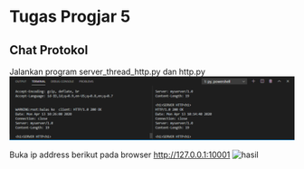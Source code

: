 # Tugas Progjar 5
## Chat Protokol

Jalankan program  server_thread_http.py dan http.py
![running](run.PNG)

Buka ip address berikut pada browser http://127.0.0.1:10001 
![hasil](hasil_tugas6)